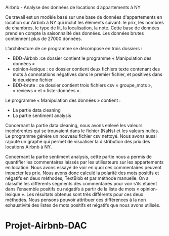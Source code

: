 Airbnb - Analyse des données de locations d’appartements à NY


Ce travail est un modèle basé sur une base de données d'appartements en location sur Airbnb à NY qui inclut les éléments suivant: le prix, les nombres de chambres, le type de lit, la localisation, la note. Cette base de données prend en compte la saisonnalité des données.
Les données brutes contiennent plus de 27000 données.

L’architecture de ce programme se décompose en trois dossiers :
- BDD-Airbnb :ce dossier contient le programme « Manipulation des données »
- opinion-lexique : ce dossier contient deux fichiers texte contenant des mots à connotations négatives dans le premier fichier, et positives dans le deuxième fichier
- BDD-brute : ce dossier contient trois fichiers csv « groupe_mots », « reviews » et « liste-données ». 

Le programme « Manipulation des données » contient :
- La partie data cleaning
- La partie sentiment analysis

Concernant la partie data cleaning, nous avons enlevé les valeurs incohérentes qui se trouvaient dans le fichier (NaNs) et les valeurs nulles. Le programme génère un nouveau fichier csv nettoyé. Nous avons aussi rajouté un graphe qui permet de visualiser la distribution des prix des locations Airbnb à NY.

Concernant la partie sentiment analysis, cette partie nous a permis de quantifier les commentaires laissés par les utilisateurs sur les appartements en location. Nous avons essayé de voir en quoi ces commentaires peuvent impacter les prix. Nous avons donc calculé la polarité des mots positifs et négatifs en deux méthodes, TextBlob et par méthode manuelle. On a classifié les différents segments des commentaires pour voir s’ils étaient dans l’ensemble positifs ou négatifs à partir de la liste de mots « opinion-lexique ». Les résultats obtenus sont très différents pour ces deux méthodes. Nous pensons pouvoir attribuer ces différences à la non exhaustivité des listes de mots positifs et négatifs que nous avons utilisés.
# Projet-Airbnb-DAC
